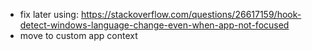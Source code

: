  * fix later using: https://stackoverflow.com/questions/26617159/hook-detect-windows-language-change-even-when-app-not-focused
 * move to custom app context